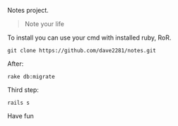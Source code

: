 Notes project. 

>Note your life

To install you can use your cmd with installed ruby, RoR. 

``git clone https://github.com/dave2281/notes.git``

After: 

``rake db:migrate``

Third step: 

``rails s``

Have fun